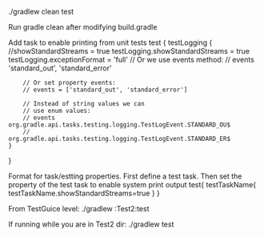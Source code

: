 ./gradlew clean test

Run gradle clean after modifying build.gradle

Add task to enable printing from unit tests
test {
    testLogging {
        //showStandardStreams = true
        testLogging.showStandardStreams = true
        testLogging.exceptionFormat = 'full'
        // Or we use events method:
        // events 'standard_out', 'standard_error'

        // Or set property events:
        // events = ['standard_out', 'standard_error']

        // Instead of string values we can
        // use enum values:
        // events org.gradle.api.tasks.testing.logging.TestLogEvent.STANDARD_OU$
        //        org.gradle.api.tasks.testing.logging.TestLogEvent.STANDARD_ER$
    }
}

Format for task/estting properties. First define a test task. Then 
set the property of the test task to enable system print output
test{
  testTaskName{
    testTaskName.showStandardStreams=true
  }
}



From TestGuice level:
./gradlew :Test2:test

If running while you are in Test2 dir:
./gradlew test


